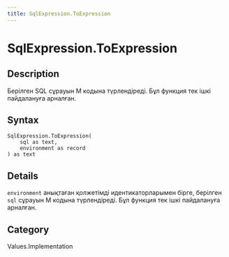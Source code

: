 ```yaml
---
title: SqlExpression.ToExpression
---
```


# SqlExpression.ToExpression


## Description

Берілген SQL сұрауын M кодына түрлендіреді. Бұл функция тек ішкі пайдалануға арналған.


## Syntax

```powerquery
SqlExpression.ToExpression(
    sql as text,
    environment as record
) as text
```


## Details

<code>environment</code> анықтаған қолжетімді идентикаторларымен бірге, берілген <code>sql</code> сұрауын M кодына түрлендіреді. Бұл функция тек ішкі пайдалануға арналған.



## Category
Values.Implementation
